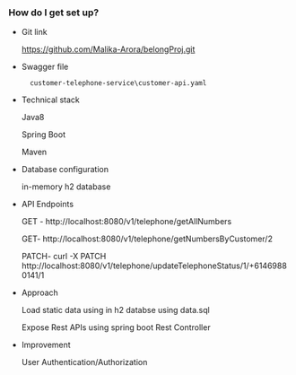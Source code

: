 ### How do I get set up? ###
* Git link 

	 https://github.com/Malika-Arora/belongProj.git


* Swagger file

        customer-telephone-service\customer-api.yaml


* Technical stack 

	 Java8
	 
	 Spring Boot
	 
	 Maven


* Database configuration 

	
	in-memory h2 database


* API Endpoints 


	GET - http://localhost:8080/v1/telephone/getAllNumbers
	
	GET- http://localhost:8080/v1/telephone/getNumbersByCustomer/2
	
	PATCH- curl -X PATCH http://localhost:8080/v1/telephone/updateTelephoneStatus/1/+61469880141/1
	
	
* Approach


	Load static data using in h2 databse using data.sql 
	
	Expose Rest APIs using spring boot Rest Controller


* Improvement


	User Authentication/Authorization
